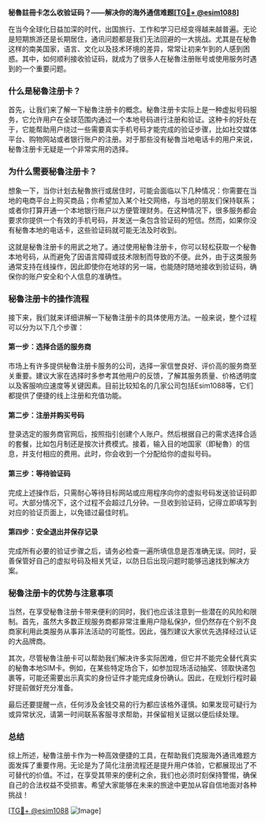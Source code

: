**秘魯註冊卡怎么收验证码？——解决你的海外通信难题[[TG💪+ @esim1088](https://t.me/s/esim1088)]**

在当今全球化日益加深的时代，出国旅行、工作和学习已经变得越来越普遍。无论是短期旅游还是长期居住，通讯问题都是我们无法回避的一大挑战。尤其是在秘魯这样的南美国家，语言、文化以及技术环境的差异，常常让初来乍到的人感到困惑。其中，如何顺利接收验证码，就成为了很多人在秘魯注册账号或使用服务时遇到的一个重要问题。

### **什么是秘魯注册卡？**

首先，让我们来了解一下秘魯注册卡的概念。秘魯注册卡实际上是一种虚拟号码服务，它允许用户在全球范围内通过一个本地号码进行注册和验证。这种卡的好处在于，它能帮助用户绕过一些需要真实手机号码才能完成的验证步骤，比如社交媒体平台、购物网站或者银行账户的注册。对于那些没有秘魯当地电话卡的用户来说，秘魯注册卡无疑是一个非常实用的选择。

### **为什么需要秘魯注册卡？**

想象一下，当你计划去秘魯旅行或居住时，可能会面临以下几种情况：你需要在当地的电商平台上购买商品；你希望加入某个社交网络，与当地的朋友们保持联系；或者你打算开通一个本地银行账户以方便管理财务。在这种情况下，很多服务都会要求你提供一个有效的手机号码，并发送一条包含验证码的短信。然而，如果你没有秘魯本地的电话卡，这些验证码就可能无法及时收到。

这就是秘魯注册卡的用武之地了。通过使用秘魯注册卡，你可以轻松获取一个秘魯本地号码，从而避免了因语言障碍或技术限制而导致的不便。此外，由于这类服务通常支持在线操作，因此即使你在地球的另一端，也能随时随地接收到验证码，确保你的账户安全和个人信息的准确性。

### **秘魯注册卡的操作流程**

接下来，我们就来详细讲解一下秘魯注册卡的具体使用方法。一般来说，整个过程可以分为以下几个步骤：

#### **第一步：选择合适的服务商**
市场上有许多提供秘魯注册卡服务的公司，选择一家信誉良好、评价高的服务商至关重要。建议大家在选择时多参考其他用户的反馈，了解其服务质量、价格透明度以及客服响应速度等关键因素。目前比较知名的几家公司包括Esim1088等，它们都提供了便捷的线上注册和充值功能。

#### **第二步：注册并购买号码**
登录选定的服务商官网后，按照指引创建个人账户。然后根据自己的需求选择合适的套餐，比如包月制还是按次计费模式。接着，输入目的地国家（即秘魯）的信息，并支付相应的费用。此时，你会收到一个分配给你的虚拟号码。

#### **第三步：等待验证码**
完成上述操作后，只需耐心等待目标网站或应用程序向你的虚拟号码发送验证码即可。大部分情况下，这个过程不会超过几分钟。一旦收到验证码，记得立即填写到对应的验证页面上，以免错过最佳时机。

#### **第四步：安全退出并保存记录**
完成所有必要的验证步骤之后，请务必检查一遍所填信息是否准确无误。同时，妥善保管好自己的虚拟号码及相关凭证，以防日后出现问题时能够迅速找到解决方案。

### **秘魯注册卡的优势与注意事项**

当然，在享受秘魯注册卡带来便利的同时，我们也应该注意到一些潜在的风险和限制。首先，虽然大多数正规服务商都非常注重用户隐私保护，但仍然存在个别不良商家利用此类服务从事非法活动的可能性。因此，强烈建议大家优先选择经过认证的大品牌商。

其次，尽管秘魯注册卡可以帮助我们解决许多实际困难，但它并不能完全替代真实的秘魯本地SIM卡。例如，在某些特定场合下，如参加现场活动抽奖、领取快递包裹等，可能还需要出示真实的身份证件才能完成身份确认。因此，在规划行程时最好提前做好充分准备。

最后还要提醒一点，任何涉及金钱交易的行为都应该格外谨慎。如果发现可疑行为或异常状况，请第一时间联系客服寻求帮助，并保留相关证据以便后续处理。

### **总结**

综上所述，秘魯注册卡作为一种高效便捷的工具，在帮助我们克服海外通讯难题方面发挥了重要作用。无论是为了简化注册流程还是提升用户体验，它都展现出了不可替代的价值。不过，在享受其带来的便利之余，我们也必须时刻保持警惕，确保自己的合法权益不受损害。希望大家能够在未来的旅途中更加从容自信地面对各种挑战！

[[TG💪+ @esim1088](https://t.me/s/esim1088) ![Image](https://i.postimg.cc/4NQfJmqS/Snipaste-2025-05-13-00-14-12.png)]